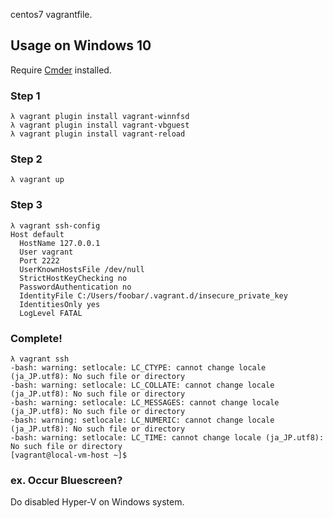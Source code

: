 centos7 vagrantfile.

## Usage on Windows 10
Require [Cmder](http://cmder.net/) installed.


### Step 1
```
λ vagrant plugin install vagrant-winnfsd
λ vagrant plugin install vagrant-vbguest
λ vagrant plugin install vagrant-reload
```

### Step 2
```
λ vagrant up
```

### Step 3
```
λ vagrant ssh-config
Host default
  HostName 127.0.0.1
  User vagrant
  Port 2222
  UserKnownHostsFile /dev/null
  StrictHostKeyChecking no
  PasswordAuthentication no
  IdentityFile C:/Users/foobar/.vagrant.d/insecure_private_key
  IdentitiesOnly yes
  LogLevel FATAL
```

### Complete!
```
λ vagrant ssh
-bash: warning: setlocale: LC_CTYPE: cannot change locale (ja_JP.utf8): No such file or directory
-bash: warning: setlocale: LC_COLLATE: cannot change locale (ja_JP.utf8): No such file or directory
-bash: warning: setlocale: LC_MESSAGES: cannot change locale (ja_JP.utf8): No such file or directory
-bash: warning: setlocale: LC_NUMERIC: cannot change locale (ja_JP.utf8): No such file or directory
-bash: warning: setlocale: LC_TIME: cannot change locale (ja_JP.utf8): No such file or directory
[vagrant@local-vm-host ~]$
```

### ex. Occur Bluescreen?
Do disabled Hyper-V on Windows system.